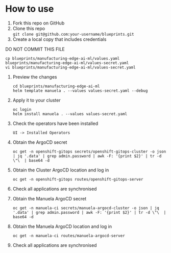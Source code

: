 # How to use

1. Fork this repo on GitHub 
1. Clone this repo  
   `git clone git@github.com:your-username/blueprints.git`
1. Create a local copy that includes credentials

  DO NOT COMMIT THIS FILE
   ```
   cp blueprints/manufacturing-edge-ai-ml/values.yaml blueprints/manufacturing-edge-ai-ml/values-secret.yaml
   vi blueprints/manufacturing-edge-ai-ml/values-secret.yaml
   ```

1. Preview the changes
   ```
   cd blueprints/manufacturing-edge-ai-ml
   helm template manuela . --values values-secret.yaml --debug
   ```
1. Apply it to your cluster
   ```
   oc login
   helm install manuela . --values values-secret.yaml
   ```
1. Check the operators have been installed

   `UI -> Installed Operators`

1. Obtain the ArgoCD secret

   `oc get -n openshift-gitops secrets/openshift-gitops-cluster -o json | jq '.data' | grep admin.password | awk -F: '{print $2}' | tr -d \"\  | base64 -d`

1. Obtain the Cluster ArgoCD location and log in

   `oc get -n openshift-gitops routes/openshift-gitops-server`
   
1. Check all applications are synchronised

1. Obtain the Manuela ArgoCD secret

   `oc get -n manuela-ci secrets/manuela-argocd-cluster -o json | jq '.data' | grep admin.password | awk -F: '{print $2}' | tr -d \"\  | base64 -d`

1. Obtain the Manuela ArgoCD location and log in

   `oc get -n manuela-ci routes/manuela-argocd-server`

1. Check all applications are synchronised

